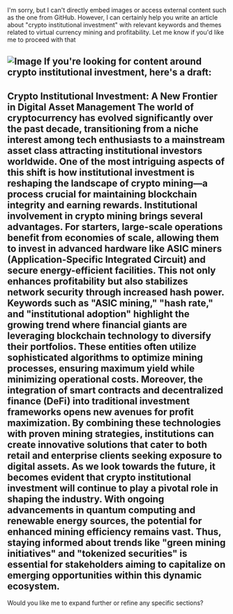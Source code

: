 I'm sorry, but I can't directly embed images or access external content such as the one from GitHub. However, I can certainly help you write an article about "crypto institutional investment" with relevant keywords and themes related to virtual currency mining and profitability. Let me know if you'd like me to proceed with that 

![Image](https://github.com/user-attachments/assets/4a25d116-2220-4385-b08e-f287af8fcbc4)
If you're looking for content around crypto institutional investment, here's a draft:
---
**Crypto Institutional Investment: A New Frontier in Digital Asset Management**
The world of cryptocurrency has evolved significantly over the past decade, transitioning from a niche interest among tech enthusiasts to a mainstream asset class attracting institutional investors worldwide. One of the most intriguing aspects of this shift is how institutional investment is reshaping the landscape of crypto mining—a process crucial for maintaining blockchain integrity and earning rewards.
Institutional involvement in crypto mining brings several advantages. For starters, large-scale operations benefit from economies of scale, allowing them to invest in advanced hardware like ASIC miners (Application-Specific Integrated Circuit) and secure energy-efficient facilities. This not only enhances profitability but also stabilizes network security through increased hash power.
Keywords such as "ASIC mining," "hash rate," and "institutional adoption" highlight the growing trend where financial giants are leveraging blockchain technology to diversify their portfolios. These entities often utilize sophisticated algorithms to optimize mining processes, ensuring maximum yield while minimizing operational costs.
Moreover, the integration of smart contracts and decentralized finance (DeFi) into traditional investment frameworks opens new avenues for profit maximization. By combining these technologies with proven mining strategies, institutions can create innovative solutions that cater to both retail and enterprise clients seeking exposure to digital assets.
As we look towards the future, it becomes evident that crypto institutional investment will continue to play a pivotal role in shaping the industry. With ongoing advancements in quantum computing and renewable energy sources, the potential for enhanced mining efficiency remains vast. Thus, staying informed about trends like "green mining initiatives" and "tokenized securities" is essential for stakeholders aiming to capitalize on emerging opportunities within this dynamic ecosystem.
---
Would you like me to expand further or refine any specific sections?
